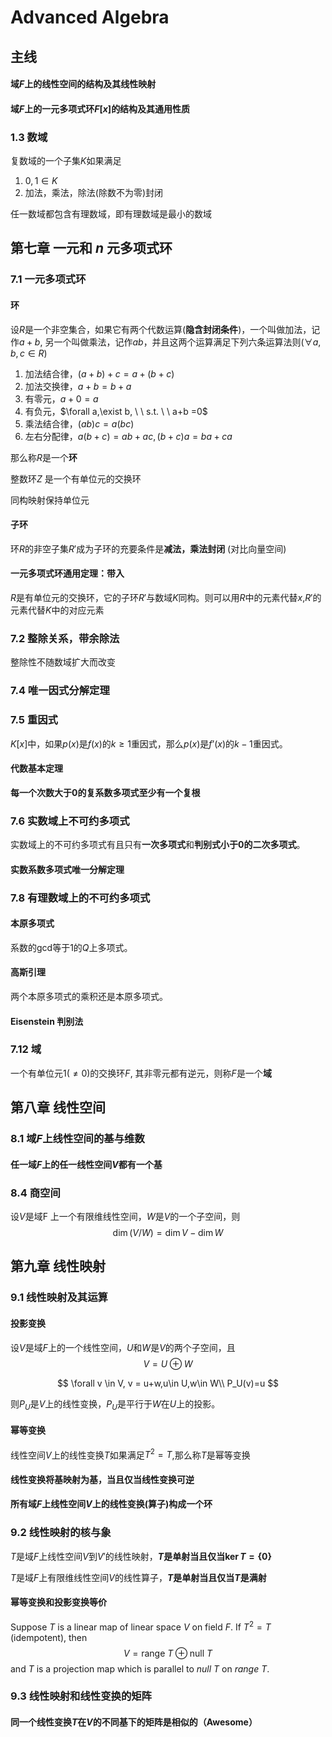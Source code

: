 # Advanced Algebra 

## 主线

#### 域$F$上的线性空间的结构及其线性映射

#### 域$F$上的一元多项式环$F[x]$的结构及其通用性质



### 1.3 数域

复数域的一个子集$K$如果满足

1. $0,1 \in K$
2. 加法，乘法，除法(除数不为零)封闭

任一数域都包含有理数域，即有理数域是最小的数域



## 第七章 一元和 $n$ 元多项式环

### 7.1 一元多项式环

#### 环

设$R$是一个非空集合，如果它有两个代数运算(**隐含封闭条件**)，一个叫做加法，记作$a + b$, 另一个叫做乘法，记作$ab$，并且这两个运算满足下列六条运算法则($\forall a,b,c\in R$)

1. 加法结合律，$(a+b)+c=a+(b + c)$
2. 加法交换律，$a+b=b +a$
3. 有零元，$a+0=a$
4. 有负元，$\forall a,\exist b, \ \ s.t. \ \ a+b =0$
5. 乘法结合律，$(ab)c=a(bc)$
6. 左右分配律，$a(b+c)=ab+ac, (b+c)a = ba+ca$

那么称$R$是一个**环**





整数环$Z$ 是一个有单位元的交换环

同构映射保持单位元



#### 子环

环$R$的非空子集$R'$成为子环的充要条件是**减法，乘法封闭** (对比向量空间)



#### 一元多项式环通用定理：带入

$R$是有单位元的交换环，它的子环$R'$与数域$K$同构。则可以用$R$中的元素代替$x$,$R'$的元素代替$K$中的对应元素



### 7.2 整除关系，带余除法

整除性不随数域扩大而改变





### 7.4 唯一因式分解定理





### 7.5 重因式

$K[x]$中，如果$p(x)$是$f(x)$的$k\ge1$重因式，那么$p(x)$是$f’(x)$的$k-1$重因式。







#### 代数基本定理

**每一个次数大于0的复系数多项式至少有一个复根**



### 7.6 实数域上不可约多项式

实数域上的不可约多项式有且只有**一次多项式**和**判别式小于0的二次多项式**。



#### 实数系数多项式唯一分解定理





### 7.8 有理数域上的不可约多项式

#### 本原多项式

系数的gcd等于1的$Q$上多项式。



#### 高斯引理

两个本原多项式的乘积还是本原多项式。





#### Eisenstein 判别法





### 7.12 域

一个有单位元$1(\ne0)$的交换环$F$, 其非零元都有逆元，则称$F$是一个**域**





## 第八章 线性空间

### 8.1 域$F$上线性空间的基与维数



#### 任一域$F$上的任一线性空间$V$都有一个基



### 8.4 商空间

设$V$是域F 上一个有限维线性空间，$W$是$V$的一个子空间，则
$$
\dim(V/W) = \dim V-\dim W
$$


## 第九章 线性映射

### 9.1 线性映射及其运算

#### 投影变换

设$V$是域$F$上的一个线性空间，$U$和$W$是$V$的两个子空间，且
$$
V=U\oplus W
$$

$$
\forall v \in V, v = u+w,u\in U,w\in W\\
P_U(v)=u
$$



则$P_U$是$V$上的线性变换，$P_U$是平行于$W$在$U$上的投影。



#### 幂等变换

线性空间$V$上的线性变换$T$如果满足$T^2=T$,那么称$T$是幂等变换



#### 线性变换将基映射为基，当且仅当线性变换可逆





#### 所有域$F$上线性空间$V$上的线性变换(算子)构成一个环



### 9.2 线性映射的核与象



$T$是域$F$上线性空间$V$到$V'$的线性映射，**$T$是单射当且仅当$\ker T = \{0\}$**



$T$是域$F$上有限维线性空间$V$的线性算子，**$T$是单射当且仅当$T$是满射**



#### 幂等变换和投影变换等价

Suppose $T$ is a linear map of linear space $V$ on field $F$. If $T^2 = T$ (idempotent), then
$$
V = \text{range } T\oplus \text{null }T
$$
and $T$ is a projection map which is parallel to $null \ T$ on $range \ T$.



### 9.3 线性映射和线性变换的矩阵



#### 同一个线性变换$T$在$V$的不同基下的矩阵是相似的（Awesome）
